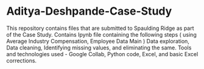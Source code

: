 # Aditya-Deshpande-Case-Study
This repository contains files that are submitted to Spaulding Ridge as part of the Case Study.
Contains Ipynb file containing the following steps ( using Average Industry Compensation, Employee Data Main ) 
Data exploration, Data cleaning, Identifying missing values, and eliminating the same. 
Tools and technologies used - Google Collab, Python code, Excel, and basic Excel corrections.  

